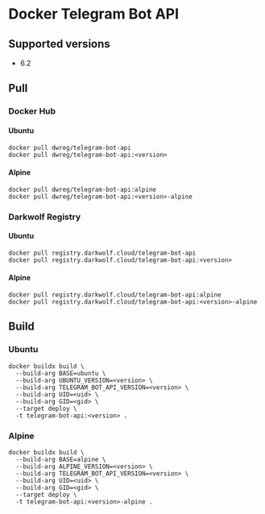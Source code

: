 # Docker Telegram Bot API

## Supported versions

- 6.2

## Pull

### Docker Hub

#### Ubuntu

```
docker pull dwreg/telegram-bot-api
docker pull dwreg/telegram-bot-api:<version>
```

#### Alpine

```
docker pull dwreg/telegram-bot-api:alpine
docker pull dwreg/telegram-bot-api:<version>-alpine
```

### Darkwolf Registry

#### Ubuntu

```
docker pull registry.darkwolf.cloud/telegram-bot-api
docker pull registry.darkwolf.cloud/telegram-bot-api:<version>
```

#### Alpine

```
docker pull registry.darkwolf.cloud/telegram-bot-api:alpine
docker pull registry.darkwolf.cloud/telegram-bot-api:<version>-alpine
```

## Build

### Ubuntu

```
docker buildx build \
  --build-arg BASE=ubuntu \
  --build-arg UBUNTU_VERSION=<version> \
  --build-arg TELEGRAM_BOT_API_VERSION=<version> \
  --build-arg UID=<uid> \
  --build-arg GID=<gid> \
  --target deploy \
  -t telegram-bot-api:<version> .
```

### Alpine

```
docker buildx build \
  --build-arg BASE=alpine \
  --build-arg ALPINE_VERSION=<version> \
  --build-arg TELEGRAM_BOT_API_VERSION=<version> \
  --build-arg UID=<uid> \
  --build-arg GID=<gid> \
  --target deploy \
  -t telegram-bot-api:<version>-alpine .
```
